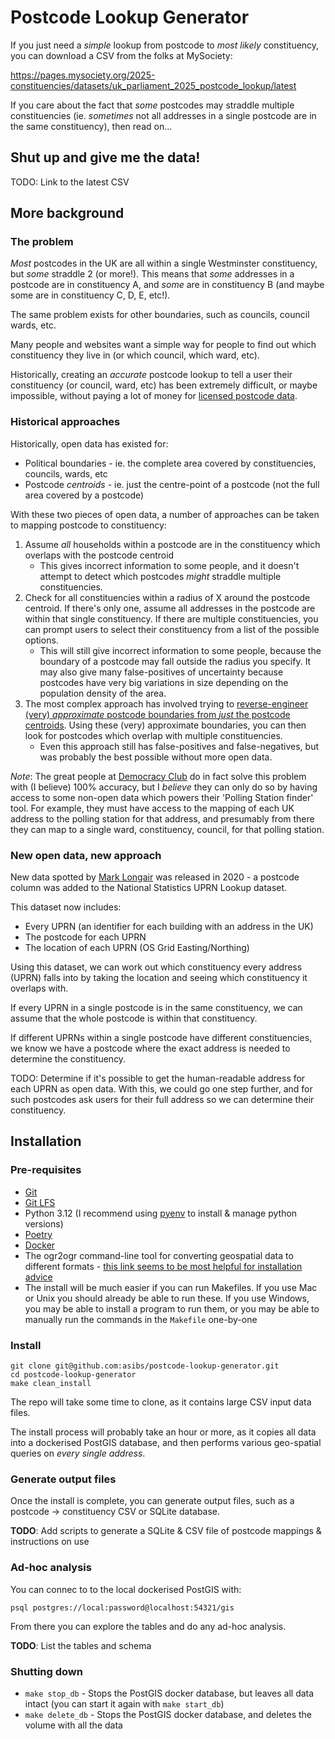 # Postcode Lookup Generator

If you just need a _simple_ lookup from postcode to _most likely_ constituency, you can download a CSV from the folks
at MySociety:

https://pages.mysociety.org/2025-constituencies/datasets/uk_parliament_2025_postcode_lookup/latest

If you care about the fact that _some_ postcodes may straddle multiple constituencies (ie. _sometimes_ not all
addresses in a single postcode are in the same constituency), then read on...

## Shut up and give me the data!

TODO: Link to the latest CSV

## More background

### The problem

_Most_ postcodes in the UK are all within a single Westminster constituency, but _some_ straddle 2 (or more!). This
means that _some_ addresses in a postcode are in constituency A, and _some_ are in constituency B (and maybe some are
in constituency C, D, E, etc!).

The same problem exists for other boundaries, such as councils, council wards, etc.

Many people and websites want a simple way for people to find out which constituency they live in (or which council,
which ward, etc).

Historically, creating an _accurate_ postcode lookup to tell a user their constituency (or council, ward, etc) has
been extremely difficult, or maybe impossible, without paying a lot of money for
[licensed postcode data](https://www.ordnancesurvey.co.uk/products/code-point-polygons).

### Historical approaches

Historically, open data has existed for:

- Political boundaries - ie. the complete area covered by constituencies, councils, wards, etc
- Postcode _centroids_ - ie. just the centre-point of a postcode (not the full area covered by a postcode)

With these two pieces of open data, a number of approaches can be taken to mapping postcode to constituency:

1. Assume _all_ households within a postcode are in the constituency which overlaps with the postcode centroid
    - This gives incorrect information to some people, and it doesn't attempt to detect which postcodes _might_
      straddle multiple constituencies.
2. Check for all constituencies within a radius of X around the postcode centroid. If there's only one, assume all
  addresses in the postcode are within that single constituency. If there are multiple constituencies, you can prompt
  users to select their constituency from a list of the possible options.
    - This will still give incorrect information to some people, because the boundary of a postcode may fall outside the
      radius you specify. It may also give many false-positives of uncertainty because postcodes have very big variations
      in size depending on the population density of the area.
3. The most complex approach has involved trying to [reverse-engineer (very) _approximate_ postcode boundaries from
  _just_ the postcode centroids](https://longair.net/blog/2017/07/10/approximate-postcode-boundaries/). Using these
  (very) approximate boundaries, you can then look for postcodes which overlap with multiple constituencies.
    - Even this approach still has false-positives and false-negatives, but was probably the best possible without more
      open data.

_Note_: The great people at [Democracy Club](https://democracyclub.org.uk/) do in fact solve this problem with (I
believe) 100% accuracy, but I _believe_ they can only do so by having access to some non-open data which powers their
'Polling Station finder' tool. For example, they must have access to the mapping of each UK address to the polling
station for that address, and presumably from there they can map to a single ward, constituency, council, for that
polling station.

### New open data, new approach

New data spotted by [Mark Longair](https://longair.net/blog/2021/08/23/open-data-gb-postcode-unit-boundaries/) was
released in 2020 - a postcode column was added to the National Statistics UPRN Lookup dataset.

This dataset now includes:

- Every UPRN (an identifier for each building with an address in the UK)
- The postcode for each UPRN
- The location of each UPRN (OS Grid Easting/Northing)

Using this dataset, we can work out which constituency every address (UPRN) falls into by taking the location and
seeing which constituency it overlaps with.

If every UPRN in a single postcode is in the same constituency, we can assume that the whole postcode is within that
constituency.

If different UPRNs within a single postcode have different constituencies, we know we have a postcode where the exact
address is needed to determine the constituency.

TODO: Determine if it's possible to get the human-readable address for each UPRN as open data. With this, we could go
one step further, and for such postcodes ask users for their full address so we can determine their constituency.

## Installation

### Pre-requisites

- [Git](https://git-scm.com/book/en/v2/Getting-Started-Installing-Git)
- [Git LFS](https://github.com/git-lfs/git-lfs?utm_source=gitlfs_site&utm_medium=installation_link&utm_campaign=gitlfs#installing)
- Python 3.12 (I recommend using [pyenv](https://github.com/pyenv/pyenv?tab=readme-ov-file#getting-pyenv) to install
  & manage python versions)
- [Poetry](https://python-poetry.org/docs/#installation)
- [Docker](https://docs.docker.com/desktop/install/linux-install/)
- The ogr2ogr command-line tool for converting geospatial data to different formats - [this link seems to be most
  helpful for installation advice](https://mapscaping.com/installing-gdal-for-beginners/)
- The install will be much easier if you can run Makefiles. If you use Mac or Unix you should already be able to run
  these. If you use Windows, you may be able to install a program to run them, or you may be able to manually run the
  commands in the `Makefile` one-by-one

### Install

```
git clone git@github.com:asibs/postcode-lookup-generator.git
cd postcode-lookup-generator
make clean_install
```

The repo will take some time to clone, as it contains large CSV input data files.

The install process will probably take an hour or more, as it copies all data into a dockerised PostGIS database, and
then performs various geo-spatial queries on _every single address_.

### Generate output files

Once the install is complete, you can generate output files, such as a postcode -> constituency CSV or SQLite database.

**TODO**: Add scripts to generate a SQLite & CSV file of postcode mappings & instructions on use

### Ad-hoc analysis

You can connec to to the local dockerised PostGIS with:

`psql postgres://local:password@localhost:54321/gis`

From there you can explore the tables and do any ad-hoc analysis.

**TODO**: List the tables and schema

### Shutting down

- `make stop_db` - Stops the PostGIS docker database, but leaves all data intact (you can start it again with `make start_db`)
- `make delete_db` - Stops the PostGIS docker database, and deletes the volume with all the data
